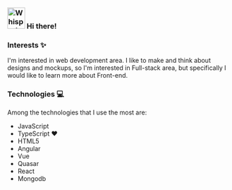 ### <img alt="Whispering..." src="https://github.githubassets.com/images/mona-whisper.gif" width="40" height="48"> Hi there!


### Interests ✨

I'm interested in web development area. I like to make and think about designs and mockups, so I'm interested in Full-stack area, but specifically I would like to learn more about Front-end.

### Technologies 💻

Among the technologies that I use the most are: 

* JavaScript
* TypeScript ❤️
* HTML5
* Angular
* Vue
* Quasar
* React
* Mongodb

<!--
**danielalvarezm/danielalvarezm** is a ✨ _special_ ✨ repository because its `README.md` (this file) appears on your GitHub profile.

Here are some ideas to get you started:

- 🔭 I’m currently working on ...
- 🌱 I’m currently learning ...
- 👯 I’m looking to collaborate on ...
- 🤔 I’m looking for help with ...
- 💬 Ask me about ...
- 📫 How to reach me: ...
- 😄 Pronouns: ...
- ⚡ Fun fact: ...
-->
